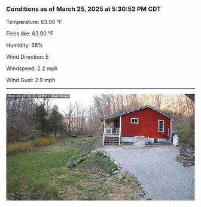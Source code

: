 ### Conditions as of March 25, 2025 at 5:30:52 PM CDT 

Temperature: 63.90 &deg;F

Feels like: 63.90 &deg;F

Humidity: 38%

Wind Direction: E

Windspeed: 2.2 mph

Wind Gust: 2.9 mph

---

<img src="./images/latest.jpeg"/>

